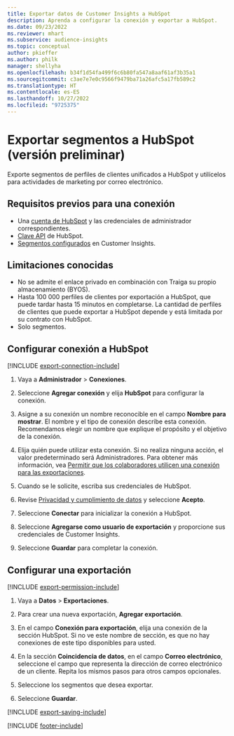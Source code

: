 ```yaml
---
title: Exportar datos de Customer Insights a HubSpot
description: Aprenda a configurar la conexión y exportar a HubSpot.
ms.date: 09/23/2022
ms.reviewer: mhart
ms.subservice: audience-insights
ms.topic: conceptual
author: pkieffer
ms.author: philk
manager: shellyha
ms.openlocfilehash: b34f1d54fa499f6c6b80fa547a8aaf61af3b35a1
ms.sourcegitcommit: c3ae7e7e0c9566f9479ba71a26afc5a17fb589c2
ms.translationtype: HT
ms.contentlocale: es-ES
ms.lasthandoff: 10/27/2022
ms.locfileid: "9725375"
---
```

# <a name="export-segments-to-hubspot-preview"></a>Exportar segmentos a HubSpot (versión preliminar)

Exporte segmentos de perfiles de clientes unificados a HubSpot y utilícelos para actividades de marketing por correo electrónico.

## <a name="prerequisites-for-a-connection"></a>Requisitos previos para una conexión

- Una [cuenta de HubSpot](https://www.hubspot.com/) y las credenciales de administrador correspondientes.
- [Clave API](https://knowledge.hubspot.com/Integrations/How-do-I-get-my-HubSpot-API-key) de HubSpot.
- [Segmentos configurados](segments.md) en Customer Insights.

## <a name="known-limitations"></a>Limitaciones conocidas

- No se admite el enlace privado en combinación con Traiga su propio almacenamiento (BYOS).
- Hasta 100 000 perfiles de clientes por exportación a HubSpot, que puede tardar hasta 15 minutos en completarse. La cantidad de perfiles de clientes que puede exportar a HubSpot depende y está limitada por su contrato con HubSpot.
- Solo segmentos.

## <a name="set-up-connection-to-hubspot"></a>Configurar conexión a HubSpot

[!INCLUDE [export-connection-include](includes/export-connection-admn.md)]

1. Vaya a **Administrador** > **Conexiones**.

1. Seleccione **Agregar conexión** y elija **HubSpot** para configurar la conexión.

1. Asigne a su conexión un nombre reconocible en el campo **Nombre para mostrar**. El nombre y el tipo de conexión describe esta conexión. Recomendamos elegir un nombre que explique el propósito y el objetivo de la conexión.

1. Elija quién puede utilizar esta conexión. Si no realiza ninguna acción, el valor predeterminado será Administradores. Para obtener más información, vea [Permitir que los colaboradores utilicen una conexión para las exportaciones](connections.md#allow-contributors-to-use-a-connection-for-exports).

1. Cuando se le solicite, escriba sus credenciales de HubSpot.

1. Revise [Privacidad y cumplimiento de datos](connections.md#data-privacy-and-compliance) y seleccione **Acepto**.

1. Seleccione **Conectar** para inicializar la conexión a HubSpot.

1. Seleccione **Agregarse como usuario de exportación** y proporcione sus credenciales de Customer Insights.

1. Seleccione **Guardar** para completar la conexión.

## <a name="configure-an-export"></a>Configurar una exportación

[!INCLUDE [export-permission-include](includes/export-permission.md)]

1. Vaya a **Datos** > **Exportaciones**.

1. Para crear una nueva exportación, **Agregar exportación**.

1. En el campo **Conexión para exportación**, elija una conexión de la sección HubSpot. Si no ve este nombre de sección, es que no hay conexiones de este tipo disponibles para usted.

1. En la sección **Coincidencia de datos**, en el campo **Correo electrónico**, seleccione el campo que representa la dirección de correo electrónico de un cliente. Repita los mismos pasos para otros campos opcionales.

1. Seleccione los segmentos que desea exportar.

1. Seleccione **Guardar**.

[!INCLUDE [export-saving-include](includes/export-saving.md)]

[!INCLUDE [footer-include](includes/footer-banner.md)]
